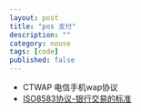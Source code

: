 ```yaml
---
layout: post
title: "pos 支付"
description: ""
category: nouse
tags: [code]
published: false
---
```


* CTWAP 电信手机wap协议
* [ISO8583协议-银行交易的标准](http://blog.csdn.net/vinep/article/details/5893512)
